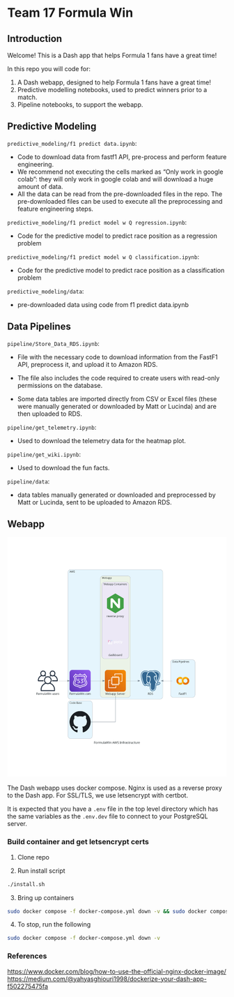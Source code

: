 # Team 17 Formula Win

## Introduction

Welcome! This is a Dash app that helps Formula 1 fans have a great time!

In this repo you will code for:

  1. A Dash webapp, designed to help Formula 1 fans have a great time!
  2. Predictive modelling notebooks, used to predict winners prior to a match.
  3. Pipeline notebooks, to support the webapp.

## Predictive Modeling

`predictive_modeling/f1 predict data.ipynb`:

- Code to download data from fastf1 API, pre-process and perform feature engineering.
- We recommend not executing the cells marked as “Only work in google colab”: they will only work in google colab and will download a huge amount of data.
- All the data can be read from the pre-downloaded files in the repo.  The pre-downloaded files can be used to execute all the preprocessing and feature engineering steps.

`predictive_modeling/f1 predict model w Q regression.ipynb`:

- Code for the predictive model to predict race position as a  regression problem

`predictive_modeling/f1 predict model w Q classification.ipynb`:

- Code for the predictive model to predict race position as a  classification problem

`predictive_modeling/data`:

- pre-downloaded data using code from f1 predict data.ipynb

## Data Pipelines

`pipeline/Store_Data_RDS.ipynb`:

- File with the necessary code to download information from the FastF1 API, preprocess it, and upload it to Amazon RDS.

- The file also includes the code required to create users with read-only permissions on the database.

- Some data tables are imported directly from CSV or Excel files (these were manually generated or downloaded by Matt or Lucinda) and are then uploaded to RDS.

`pipeline/get_telemetry.ipynb`:

- Used to download the telemetry data for the heatmap plot.

`pipeline/get_wiki.ipynb`:

- Used to download the fun facts.

`pipeline/data`:

- data tables manually generated or downloaded and preprocessed by Matt or Lucinda, sent to be uploaded to Amazon RDS.

## Webapp

<img src="/aws_infra/viz/formulawin_aws_infrastructure.png" style="height: 550px; text-align: center;">

The Dash webapp uses docker compose. Nginx is used as a reverse proxy to the Dash app. For SSL/TLS, we use letsencrypt with certbot.

It is expected that you have a `.env` file in the top level directory which has the same variables as the `.env.dev` file to connect to your PostgreSQL server.

### Build container and get letsencrypt certs

1. Clone repo

2. Run install script

```bash
./install.sh
```

3. Bring up containers

```bash
sudo docker compose -f docker-compose.yml down -v && sudo docker compose -f docker-compose.yml up -d --build 
```

4. To stop, run the following

```bash
sudo docker compose -f docker-compose.yml down -v 
```

### References

<https://www.docker.com/blog/how-to-use-the-official-nginx-docker-image/>
<https://medium.com/@yahyasghiouri1998/dockerize-your-dash-app-f502275475fa>
